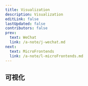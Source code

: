 ```yaml
---
title: Visualization
description: Visualization
editLink: false
lastUpdated: false
contributors: false
prev:
  text: WeChat
  link: /a-note/j-wechat.md
next:
  text: MicroFrontends
  link: /a-note/l-microFrontends.md
---
```


## 可视化
